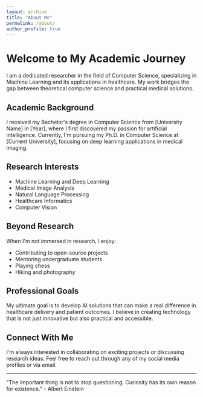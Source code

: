 ```yaml
---
layout: archive
title: "About Me"
permalink: /about/
author_profile: true
---
```


# Welcome to My Academic Journey

I am a dedicated researcher in the field of Computer Science, specializing in Machine Learning and its applications in healthcare. My work bridges the gap between theoretical computer science and practical medical solutions.

## Academic Background

I received my Bachelor's degree in Computer Science from [University Name] in [Year], where I first discovered my passion for artificial intelligence. Currently, I'm pursuing my Ph.D. in Computer Science at [Current University], focusing on deep learning applications in medical imaging.

## Research Interests

- Machine Learning and Deep Learning
- Medical Image Analysis
- Natural Language Processing
- Healthcare Informatics
- Computer Vision

## Beyond Research

When I'm not immersed in research, I enjoy:
- Contributing to open-source projects
- Mentoring undergraduate students
- Playing chess
- Hiking and photography

## Professional Goals

My ultimate goal is to develop AI solutions that can make a real difference in healthcare delivery and patient outcomes. I believe in creating technology that is not just innovative but also practical and accessible.

## Connect With Me

I'm always interested in collaborating on exciting projects or discussing research ideas. Feel free to reach out through any of my social media profiles or via email.

---

"The important thing is not to stop questioning. Curiosity has its own reason for existence." - Albert Einstein
